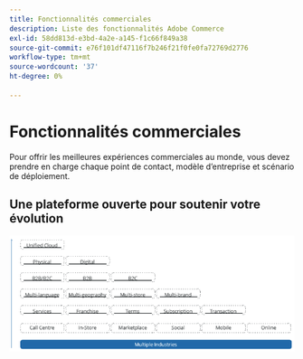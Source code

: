 ```yaml
---
title: Fonctionnalités commerciales
description: Liste des fonctionnalités Adobe Commerce
exl-id: 58dd813d-e3bd-4a2e-a145-f1c66f849a38
source-git-commit: e76f101df47116f7b246f21f0fe0fa72769d2776
workflow-type: tm+mt
source-wordcount: '37'
ht-degree: 0%

---
```


# Fonctionnalités commerciales

Pour offrir les meilleures expériences commerciales au monde, vous devez prendre en charge chaque point de contact, modèle d’entreprise et scénario de déploiement.

## Une plateforme ouverte pour soutenir votre évolution

![La valeur de la technologie commerciale](../../assets/playbooks/commerce-features.png)
